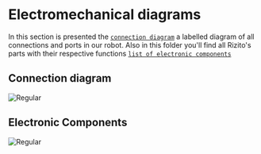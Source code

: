 Electromechanical diagrams
====

In this section is presented the  [`connection diagram`](https://github.com/csvprobotica/RoSGhost/blob/main/schemes/Connection%20Diagram.png) a labelled diagram of all connections and ports in our robot. Also in this folder you'll find all Rizito's parts with their respective functions [`list of electronic components`](https://github.com/csvprobotica/RoSGhost/blob/main/schemes/Electronic%20Components.png) 

## Connection diagram
![Regular](https://github.com/csvprobotica/RoSGhost/blob/main/schemes/Connection%20Diagram.png)

## Electronic Components
![Regular](https://github.com/csvprobotica/RoSGhost/blob/main/schemes/Electronic%20Components.png)

